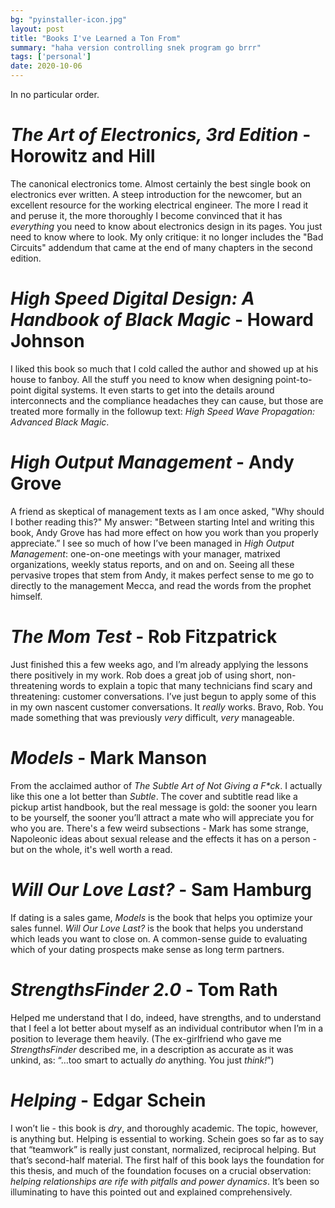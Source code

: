 ```yaml
---
bg: "pyinstaller-icon.jpg"
layout: post
title: "Books I've Learned a Ton From"
summary: "haha version controlling snek program go brrr"
tags: ['personal']
date: 2020-10-06
---
```


In no particular order. 

# _The Art of Electronics, 3rd Edition_ - Horowitz and Hill

The canonical electronics tome. Almost certainly the best single book on electronics ever written. A steep introduction for the newcomer, but an excellent resource for the working electrical engineer. The more I read it and peruse it, the more thoroughly I become convinced that it has _everything_ you need to know about electronics design in its pages. You just need to know where to look. My only critique: it no longer includes the "Bad Circuits" addendum that came at the end of many chapters in the second edition. 
 
# _High Speed Digital Design: A Handbook of Black Magic_ - Howard Johnson

I liked this book so much that I cold called the author and showed up at his house to fanboy. All the stuff you need to know when designing point-to-point digital systems. It even starts to get into the details around interconnects and the compliance headaches they can cause, but those are treated more formally in the followup text: _High Speed Wave Propagation: Advanced Black Magic_.  
 
# _High Output Management_ - Andy Grove 
 
A friend as skeptical of management texts as I am once asked, "Why should I bother reading this?" My answer: "Between starting Intel and writing this book, Andy Grove has had more effect on how you work than you properly appreciate.” I see so much of how I’ve been managed in _High Output Management_: one-on-one meetings with your manager, matrixed organizations, weekly status reports, and on and on. Seeing all these pervasive tropes that stem from Andy, it makes perfect sense to me go to directly to the management Mecca, and read the words from the prophet himself. 
 
# _The Mom Test_ - Rob Fitzpatrick

Just finished this a few weeks ago, and I’m already applying the lessons there positively in my work. Rob does a great job of using short, non-threatening words to explain a topic that many technicians find scary and threatening: customer conversations. I’ve just begun to apply some of this in my own nascent customer conversations. It _really_ works. Bravo, Rob. You made something that was previously _very_ difficult, _very_ manageable. 

# _Models_ - Mark Manson

From the acclaimed author of _The Subtle Art of Not Giving a F*ck_. I actually like this one a lot better than _Subtle_. The cover and subtitle read like a pickup artist handbook, but the real message is gold: the sooner you learn to be yourself, the sooner you’ll attract a mate who will appreciate you for who you are. There's a few weird subsections - Mark has some strange, Napoleonic ideas about sexual release and the effects it has on a person - but on the whole, it's well worth a read. 
 
# _Will Our Love Last?_ - Sam Hamburg

If dating is a sales game, _Models_ is the book that helps you optimize your sales funnel. _Will Our Love Last?_ is the book that helps you understand which leads you want to close on. A common-sense guide to evaluating which of your dating prospects make sense as long term partners. 

# _StrengthsFinder 2.0_ - Tom Rath

Helped me understand that I do, indeed, have strengths, and to understand that I feel a lot better about myself as an individual contributor when I’m in a position to leverage them heavily. (The ex-girlfriend who gave me _StrengthsFinder_ described me, in a description as accurate as it was unkind, as: “…too smart to actually _do_ anything. You just _think!_”) 

# _Helping_ - Edgar Schein

I won’t lie - this book is _dry_, and thoroughly academic. The topic, however, is anything but. Helping is essential to working. Schein goes so far as to say that “teamwork” is really just constant, normalized, reciprocal helping. But that’s second-half material. The first half of this book lays the foundation for this thesis, and much of the foundation focuses on a crucial observation: _helping relationships are rife with pitfalls and power dynamics_. It’s been so illuminating to have this pointed out and explained comprehensively.  

